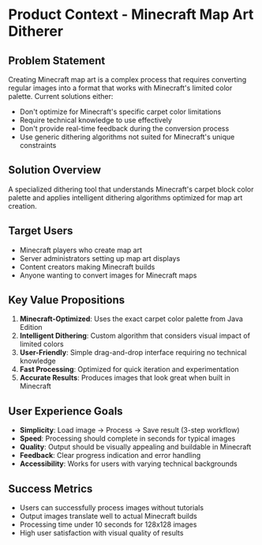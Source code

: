 # Product Context - Minecraft Map Art Ditherer

## Problem Statement
Creating Minecraft map art is a complex process that requires converting regular images into a format that works with Minecraft's limited color palette. Current solutions either:
- Don't optimize for Minecraft's specific carpet color limitations
- Require technical knowledge to use effectively
- Don't provide real-time feedback during the conversion process
- Use generic dithering algorithms not suited for Minecraft's unique constraints

## Solution Overview
A specialized dithering tool that understands Minecraft's carpet block color palette and applies intelligent dithering algorithms optimized for map art creation.

## Target Users
- Minecraft players who create map art
- Server administrators setting up map art displays
- Content creators making Minecraft builds
- Anyone wanting to convert images for Minecraft maps

## Key Value Propositions
1. **Minecraft-Optimized**: Uses the exact carpet color palette from Java Edition
2. **Intelligent Dithering**: Custom algorithm that considers visual impact of limited colors
3. **User-Friendly**: Simple drag-and-drop interface requiring no technical knowledge
4. **Fast Processing**: Optimized for quick iteration and experimentation
5. **Accurate Results**: Produces images that look great when built in Minecraft

## User Experience Goals
- **Simplicity**: Load image → Process → Save result (3-step workflow)
- **Speed**: Processing should complete in seconds for typical images
- **Quality**: Output should be visually appealing and buildable in Minecraft
- **Feedback**: Clear progress indication and error handling
- **Accessibility**: Works for users with varying technical backgrounds

## Success Metrics
- Users can successfully process images without tutorials
- Output images translate well to actual Minecraft builds
- Processing time under 10 seconds for 128x128 images
- High user satisfaction with visual quality of results 